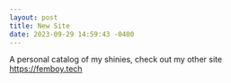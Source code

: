 ```yaml
---
layout: post
title: New Site
date: 2023-09-29 14:59:43 -0400
---
```


A personal catalog of my shinies, check out my other site https://femboy.tech
